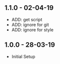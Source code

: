 ## 1.1.0 - 02-04-19
* ADD: get script
* ADD: ignore for git
* ADD: ignore for style

## 1.0.0 - 28-03-19
* Initial Setup